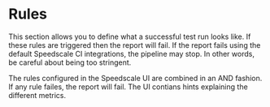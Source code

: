 
# Rules

This section allows you to define what a successful test run looks like. If
these rules are triggered then the report will fail. If the report fails using
the default Speedscale CI integrations, the pipeline may stop. In other words,
be careful about being too stringent.

The rules configured in the Speedscale UI are combined in an AND fashion. If
any rule failes, the report will fail. The UI contians hints explaining the
different metrics.
